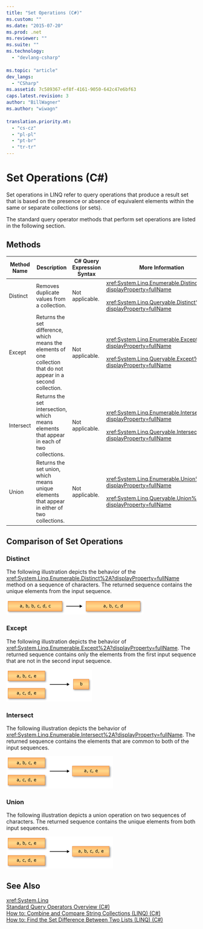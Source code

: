```yaml
---
title: "Set Operations (C#)"
ms.custom: ""
ms.date: "2015-07-20"
ms.prod: .net
ms.reviewer: ""
ms.suite: ""
ms.technology: 
  - "devlang-csharp"

ms.topic: "article"
dev_langs: 
  - "CSharp"
ms.assetid: 7c589367-ef8f-4161-9050-642c47e6bf63
caps.latest.revision: 3
author: "BillWagner"
ms.author: "wiwagn"

translation.priority.mt: 
  - "cs-cz"
  - "pl-pl"
  - "pt-br"
  - "tr-tr"
---
```

# Set Operations (C#)
Set operations in LINQ refer to query operations that produce a result set that is based on the presence or absence of equivalent elements within the same or separate collections (or sets).  
  
 The standard query operator methods that perform set operations are listed in the following section.  
  
## Methods  
  
|Method Name|Description|C# Query Expression Syntax|More Information|  
|-----------------|-----------------|---------------------------------|----------------------|  
|Distinct|Removes duplicate values from a collection.|Not applicable.|<xref:System.Linq.Enumerable.Distinct%2A?displayProperty=fullName><br /><br /> <xref:System.Linq.Queryable.Distinct%2A?displayProperty=fullName>|  
|Except|Returns the set difference, which means the elements of one collection that do not appear in a second collection.|Not applicable.|<xref:System.Linq.Enumerable.Except%2A?displayProperty=fullName><br /><br /> <xref:System.Linq.Queryable.Except%2A?displayProperty=fullName>|  
|Intersect|Returns the set intersection, which means elements that appear in each of two collections.|Not applicable.|<xref:System.Linq.Enumerable.Intersect%2A?displayProperty=fullName><br /><br /> <xref:System.Linq.Queryable.Intersect%2A?displayProperty=fullName>|  
|Union|Returns the set union, which means unique elements that appear in either of two collections.|Not applicable.|<xref:System.Linq.Enumerable.Union%2A?displayProperty=fullName><br /><br /> <xref:System.Linq.Queryable.Union%2A?displayProperty=fullName>|  
  
## Comparison of Set Operations  
  
### Distinct  
 The following illustration depicts the behavior of the <xref:System.Linq.Enumerable.Distinct%2A?displayProperty=fullName> method on a sequence of characters. The returned sequence contains the unique elements from the input sequence.  
  
 ![Graphic showing the behavior of Distinct&#40;&#41;.](../../../../csharp/programming-guide/concepts/linq/media/distinct.png "Distinct")  
  
### Except  
 The following illustration depicts the behavior of <xref:System.Linq.Enumerable.Except%2A?displayProperty=fullName>. The returned sequence contains only the elements from the first input sequence that are not in the second input sequence.  
  
 ![Graphic showing the action of Except&#40;&#41;.](../../../../csharp/programming-guide/concepts/linq/media/except.png "Except")  
  
### Intersect  
 The following illustration depicts the behavior of <xref:System.Linq.Enumerable.Intersect%2A?displayProperty=fullName>. The returned sequence contains the elements that are common to both of the input sequences.  
  
 ![Graphic showing the intersection of two sequences.](../../../../csharp/programming-guide/concepts/linq/media/intersect.png "Intersect")  
  
### Union  
 The following illustration depicts a union operation on two sequences of characters. The returned sequence contains the unique elements from both input sequences.  
  
 ![Graphic showing the union of two sequences.](../../../../csharp/programming-guide/concepts/linq/media/union.png "Union")  
  
## See Also  
 <xref:System.Linq>   
 [Standard Query Operators Overview (C#)](../../../../csharp/programming-guide/concepts/linq/standard-query-operators-overview.md)   
 [How to: Combine and Compare String Collections (LINQ) (C#)](../../../../csharp/programming-guide/concepts/linq/how-to-combine-and-compare-string-collections-linq.md)   
 [How to: Find the Set Difference Between Two Lists (LINQ) (C#)](../../../../csharp/programming-guide/concepts/linq/how-to-find-the-set-difference-between-two-lists-linq.md)
